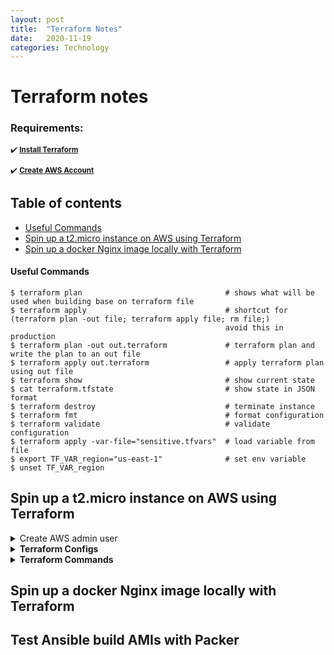 ```yaml
---
layout: post
title:  "Terraform Notes"
date:   2020-11-19
categories: Technology
---
```

<link rel="stylesheet" type="text/css" media="all" href="assets/css/markdown_styles.css" />

# Terraform notes #
### Requirements:
<sup>:heavy_check_mark: <strong>[Install Terraform](https://www.terraform.io/downloads.html)</strong></sup>
  
<sup>:heavy_check_mark: <strong>[Create AWS Account](https://console.aws.amazon.com/console)</strong></sup>  


## Table of contents
- [Useful Commands](#Useful-Commands)
- [Spin up a t2.micro instance on AWS using Terraform](#Spin-up-a-t2.micro-instance-on-AWS-using-Terraform)
- [Spin up a docker Nginx image locally with Terraform](#Spin-up-a-docker-Nginx-image-locally-with-Terraform)


#### Useful Commands
```
$ terraform plan                                # shows what will be used when building base on terraform file
$ terraform apply                               # shortcut for (terraform plan -out file; terraform apply file; rm file;)
                                                avoid this in production
$ terraform plan -out out.terraform             # terraform plan and write the plan to an out file
$ terraform apply out.terraform                 # apply terraform plan using out file
$ terraform show                                # show current state
$ cat terraform.tfstate                         # show state in JSON format
$ terraform destroy                             # terminate instance 
$ terraform fmt                                 # format configuration
$ terraform validate                            # validate configuration
$ terraform apply -var-file="sensitive.tfvars"  # load variable from file
$ export TF_VAR_region="us-east-1"              # set env variable
$ unset TF_VAR_region
```

## Spin up a t2.micro instance on AWS using Terraform
<details><summary>Create AWS admin user</summary>
Create new user named <strong>terraform</strong><br/>
Create new group named <strong>Admin</strong> with <strong>AdministrationAccess</strong> policy<br/>
Add user <strong>terraform</strong> to <strong>Admin<strong> group<br/>
Save csv credentials<br />
</details>
<details><summary>Terraform Configs</summary>
provider.tf

```
provider "aws" {
    access_key = var.AWS_ACCESS_KEY
    secret_key = var.AWS_SECRET_KEY
    region     = var.AWS_REGION
}
```
instance.tf

```
resource "aws_instance" "example" {
    ami = var.AMIS[var.AWS_REGION]
    instance_type = "t2.micro"
}
```
var.tf

```
variable "AWS_ACCESS_KEY" {}
variable "AWS_SECRET_KEY" {}
variable "AWS_REGION" {
  default = "us-east-1"
}
variable "AMIS" {
  type = map
  default = {
    us-east-1 = "ami-0947d2ba12ee1ff75",
    us-east-1 = "ami-0885b1f6bd170450c"
  }
}
``` 
terraform.tfvars

```
AWS_ACCESS_KEY = "REPLACE_ACCESS_KEY"
AWS_SECRET_KEY = "REPLACE_SECRET_KEY"
AWS_REGION = "us-east-1 "
```
</details>

<details><summary>Terraform Commands</summary>
  
```
$ terraform init
$ terraform plan
$ terraform plan -out out.terraform
$ terraform apply -var-file="out.terraform
$ terraform show
$ terraform destroy
```
</details>



    
## Spin up a docker Nginx image locally with Terraform
  
## Test Ansible build AMIs with Packer
